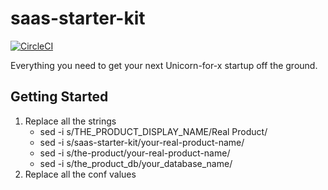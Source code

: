 # saas-starter-kit
[![CircleCI](https://circleci.com/gh/patrickhulce/saas-starter-kit/tree/master.svg?style=svg)](https://circleci.com/gh/patrickhulce/saas-starter-kit/tree/master)

Everything you need to get your next Unicorn-for-x startup off the ground.

## Getting Started

1. Replace all the strings
    - sed -i s/THE_PRODUCT_DISPLAY_NAME/Real Product/
    - sed -i s/saas-starter-kit/your-real-product-name/
    - sed -i s/the-product/your-real-product-name/
    - sed -i s/the_product_db/your_database_name/
2. Replace all the conf values

